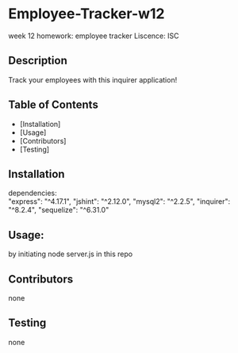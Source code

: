 # Employee-Tracker-w12
week 12 homework: employee tracker
Liscence: ISC
## Description
Track your employees with this inquirer application!
## Table of Contents
* [Installation]
* [Usage]
* [Contributors]
* [Testing]
## Installation
  dependencies:  
   "express": "^4.17.1",
      "jshint": "^2.12.0",
      "mysql2": "^2.2.5",
      "inquirer": "^8.2.4",
      "sequelize": "^6.31.0"
## Usage:
by initiating node server.js in this repo

## Contributors
none
## Testing
none